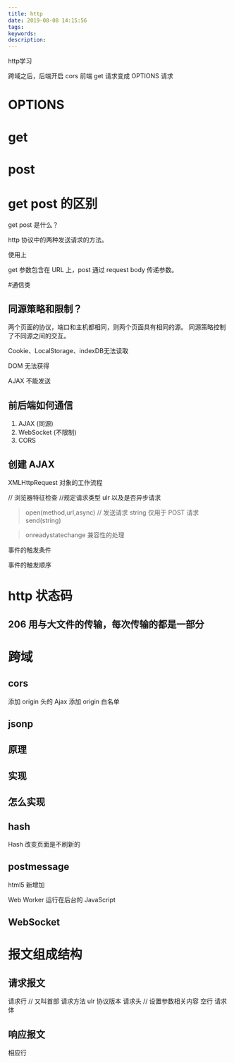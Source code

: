 ```yaml
---
title: http
date: 2019-08-08 14:15:56
tags:
keywords:
description:
---
```

http学习

<!-- more -->

跨域之后，后端开启 cors 前端 get 请求变成 OPTIONS 请求

# OPTIONS

# get

# post

# get post 的区别

get post 是什么？

http 协议中的两种发送请求的方法。

使用上

get 参数包含在 URL 上，post 通过 request body 传递参数。

#通信类

## 同源策略和限制？

两个页面的协议，端口和主机都相同，则两个页面具有相同的源。
同源策略控制了不同源之间的交互。

Cookie、LocalStorage、indexDB无法读取

DOM 无法获得

AJAX 不能发送

## 前后端如何通信

1. AJAX (同源)
2. WebSocket (不限制)
3. CORS

## 创建 AJAX

XMLHttpRequest 对象的工作流程

// 浏览器特征检查
//规定请求类型 ulr 以及是否异步请求
>open(method,url,async)
// 发送请求 string 仅用于 POST 请求
>send(string)

>onreadystatechange
兼容性的处理

事件的触发条件

事件的触发顺序

# http 状态码

## 206 用与大文件的传输，每次传输的都是一部分

# 跨域

## cors

添加 origin 头的 Ajax
添加 origin 白名单

## jsonp

## 原理
## 实现
## 怎么实现

## hash
Hash 改变页面是不刷新的
## postmessage

html5 新增加

Web Worker 运行在后台的 JavaScript

## WebSocket


# 报文组成结构

## 请求报文

请求行 // 又叫首部 请求方法 ulr 协议版本
请求头 // 设置参数相关内容
空行
请求体

## 响应报文

相应行


